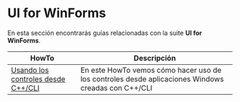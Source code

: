# UI for WinForms

En esta sección encontrarás guías relacionadas con la suite **UI for WinForms**.

HowTo | Descripción
------------ | -------------
[Usando los controles desde C++/CLI](https://github.com/jramirezdev/HowTo/tree/master/UI-for-WinForms/Usando%20los%20controles%20desde%20C%2B%2B%20CLI) | En este HowTo vemos cómo hacer uso de los controles desde aplicaciones Windows creadas con C++/CLI
